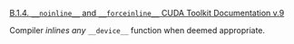 [B.1.4. `__noinline__` and `__forceinline__` CUDA Toolkit Documentation v.9](http://docs.nvidia.com/cuda/cuda-c-programming-guide/index.html#noinline-and-forceinline)  

Compiler *inlines any* `__device__` function when deemed appropriate.  
